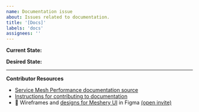 ```yaml
---
name: Documentation issue
about: Issues related to documentation.
title: '[Docs]'
labels: 'docs'
assignees: ''
---
```


**Current State:**

**Desired State:**

---

**Contributor Resources**

- [Service Mesh Performance documentation source](https://github.com/khulnasoft/meshplay/service-mesh-performance/tree/master/docs)
- [Instructions for contributing to documentation](https://github.com/khulnasoft/meshplay/service-mesh-performance/blob/master/CONTRIBUTING.md#documentation-contribution-flow)
- 🎨 Wireframes and [designs for Meshery UI](https://www.figma.com/file/SMP3zxOjZztdOLtgN4dS2W/Meshery-UI) in Figma [(open invite)](https://www.figma.com/team_invite/redeem/qJy1c95qirjgWQODApilR9)
